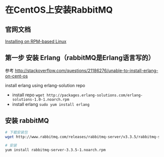 # 在CentOS上安装RabbitMQ

## 官网文档

[Installing on RPM-based Linux](https://www.rabbitmq.com/install-rpm.html)

## 第一步 安装 Erlang（rabbitMQ是Erlang语言写的）
参考 http://stackoverflow.com/questions/21186276/unable-to-install-erlang-on-cent-os

install erlang using erlang-solution repo
* install repo
  `wget http://packages.erlang-solutions.com/erlang-solutions-1.0-1.noarch.rpm`
* install erlang
  `sudo yum install erlang`

## 安装 rabbitMQ
```bash
# 下载安装包
wget http://www.rabbitmq.com/releases/rabbitmq-server/v3.3.5/rabbitmq-server-3.3.5-1.noarch.rpm

# 安装
yum install rabbitmq-server-3.3.5-1.noarch.rpm
```
